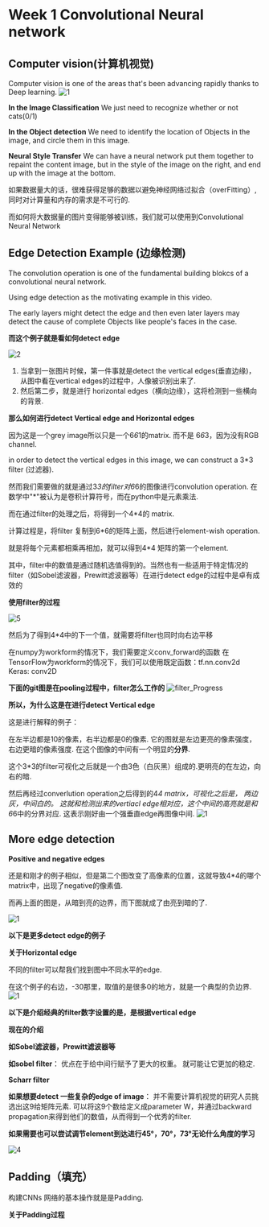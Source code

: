 # Week 1 Convolutional Neural network
## Computer vision(计算机视觉)

Computer vision is one of the areas that's been advancing rapidly thanks to Deep learning.
![1](https://github.com/JoneSu1/Deep-learning-techniques-based-on-python-study-notes-and-project-records/assets/103999272/a88d3829-48c6-4585-96d5-b77d5f776a7a)

**In the Image Classification** We just need to recognize whether or not cats(0/1)

**In the Object detection** We need to identify the location of Objects in the image, 
and circle them in this image.

**Neural Style Transfer** We can have a neural network put them together to repaint the content image,
but in the style of the image on the right, and end up with the image at the bottom.

 如果数据量大的话，很难获得足够的数据以避免神经网络过拟合（overFitting）,同时对计算量和内存的需求是不可行的.

 而如何将大数据量的图片变得能够被训练，我们就可以使用到Convolutional Neural Network

 ## Edge Detection Example (边缘检测)

 The convolution operation is one of the fundamental building blokcs of a convolutional neural network.

 Using edge detection as the motivating example in this video.

 The early layers might detect the edge and then even later layers may detect the cause of complete
 Objects like people's faces in the case.

**而这个例子就是看如何detect edge**

![2](https://github.com/JoneSu1/Deep-learning-techniques-based-on-python-study-notes-and-project-records/assets/103999272/9174d947-6a8c-4c25-bb29-52d498f2d41b)


  1. 当拿到一张图片时候，第一件事就是detect the vertical edges(垂直边缘)，从图中看在vertical edges的过程中，人像被识别出来了.
  2. 然后第二步，就是进行 horizontal edges（横向边缘），这将检测到一些横向的背景.


**那么如何进行detect Vertical edge and Horizontal edges**

因为这是一个grey image所以只是一个6*6*1的matrix. 而不是 6*6*3，因为没有RGB channel.

in order to detect the vertical edges in this image, we can construct a 3*3 filter (过滤器).

然而我们需要做的就是通过3*3的filter对6*6的图像进行convolution operation. 在数学中"*"被认为是卷积计算符号，而在python中是元素乘法.

而在通过filter的处理之后，将得到一个4*4的 matrix.

计算过程是，将filter 复制到6*6的矩阵上面，然后进行element-wish operation.

就是将每个元素都相乘再相加，就可以得到4*4 矩阵的第一个element.

其中，filter中的数值是通过随机选值得到的。当然也有一些适用于特定情况的filter（如Sobel滤波器，Prewitt滤波器等）在进行detect edge的过程中是卓有成效的


**使用filter的过程**

![5](https://github.com/JoneSu1/Deep-learning-techniques-based-on-python-study-notes-and-project-records/assets/103999272/50a6a5e7-36cf-43a9-8043-db0d3c713832)


然后为了得到4*4中的下一个值，就需要将filter也同时向右边平移

 在numpy为workform的情况下，我们需要定义conv_forward的函数
 在TensorFlow为workform的情况下，我们可以使用既定函数：tf.nn.conv2d
 Keras: conv2D
 
 **下面的git图是在pooling过程中，filter怎么工作的**
![filter_Progress](https://github.com/JoneSu1/Deep-learning-techniques-based-on-python-study-notes-and-project-records/assets/103999272/e142fa6d-7e51-4b2e-bb48-947204e500d8)

**所以，为什么这是在进行detect Vertical edge**

这是进行解释的例子：

在左半边都是10的像素，右半边都是0的像素.
它的图就是左边更亮的像素强度，右边更暗的像素强度.
在这个图像的中间有一个明显的**分界**.

这个3*3的filter可视化之后就是一个由3色（白灰黑）组成的.更明亮的在左边，向右的暗.

然后再经过converlution operation之后得到的4*4 matrix，可视化之后是，
两边灰，中间白的。  这就和检测出来的vertiacl edge相对应，这个中间的高亮就是和6*6中的分界对应.
这表示刚好由一个强垂直edge再图像中间.
![1](https://github.com/JoneSu1/Deep-learning-techniques-based-on-python-study-notes-and-project-records/assets/103999272/31ff9c65-0a11-490d-ac06-3b4eed0a58ed)

## More edge detection

**Positive and negative edges**

还是和刚才的例子相似，但是第二个图改变了高像素的位置，这就导致4*4的哪个matrix中，出现了negative的像素值.

而再上面的图是，从暗到亮的边界，而下图就成了由亮到暗的了.

![1](https://github.com/JoneSu1/Deep-learning-techniques-based-on-python-study-notes-and-project-records/assets/103999272/c43e6fb4-420b-4932-b274-9941a6999828)

**以下是更多detect edge的例子**

**关于Horizontal edge**

不同的filter可以帮我们找到图中不同水平的edge.


在这个例子的右边，-30那里，取值的是很多0的地方，就是一个典型的负边界.
![1](https://github.com/JoneSu1/Deep-learning-techniques-based-on-python-study-notes-and-project-records/assets/103999272/215b1f65-9048-4d25-af00-5130756010a8)

**以下是介绍经典的filter数字设置的是，是根据vertical edge** 

**现在的介绍**

**如Sobel滤波器，Prewitt滤波器等**

**如sobel filter**： 优点在于给中间行赋予了更大的权重。 就可能让它更加的稳定.

**Scharr filter**

**如果想要detect 一些复杂的edge of image**：
并不需要计算机视觉的研究人员挑选出这9给矩阵元素.
可以将这9个数给定义成parameter W，并通过backward propagation来得到他们的数值，从而得到一个优秀的filter.

**如果需要也可以尝试调节element到达进行45°，70°，73°无论什么角度的学习**

![4](https://github.com/JoneSu1/Deep-learning-techniques-based-on-python-study-notes-and-project-records/assets/103999272/d68c4542-97f9-4699-b9c9-8f0c584d510b)

## Padding（填充）

构建CNNs 网络的基本操作就是是Padding.

**关于Padding过程**


